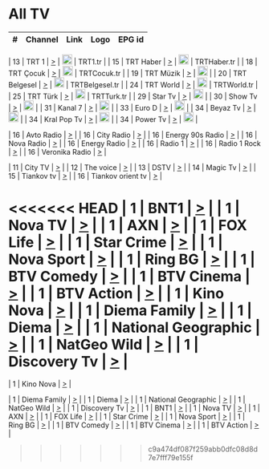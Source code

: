 <h1>All TV</h1>

| #   | Channel        | Link  | Logo | EPG id |
|:---:|:--------------:|:-----:|:----:|:------:|

| 13  | TRT 1            | [>](https://tv-trt1.medya.trt.com.tr/master.m3u8) | <img height="20" src="https://i.imgur.com/j786OLG.png"/> | TRT1.tr |
| 15  | TRT Haber        | [>](https://tv-trthaber.medya.trt.com.tr/master.m3u8) | <img height="20" src="https://i.imgur.com/OVfo8Ab.png"/> | TRTHaber.tr |
| 18  | TRT Çocuk        | [>](https://tv-trtcocuk.medya.trt.com.tr/master.m3u8) | <img height="20" src="https://i.imgur.com/QLFmD6d.png"/> | TRTCocuk.tr |
| 19  | TRT Müzik        | [>](https://tv-trtmuzik.medya.trt.com.tr/master.m3u8) | <img height="20" src="https://i.imgur.com/fIVFCEd.png"/> |
| 20  | TRT Belgesel     | [>](https://tv-trtbelgesel.medya.trt.com.tr/master.m3u8) | <img height="20" src="https://i.imgur.com/MGO87pe.png"/> | TRTBelgesel.tr |
| 24  | TRT World        | [>](https://tv-trtworld.medya.trt.com.tr/master.m3u8) | <img height="20" src="https://i.imgur.com/JEA2xpv.png"/> | TRTWorld.tr |
| 25  | TRT Türk         | [>](https://tv-trtturk.medya.trt.com.tr/master.m3u8) | <img height="20" src="https://i.imgur.com/OSTOQNw.png"/> | TRTTurk.tr |
| 29  | Star Tv   | [>](https://dogus-live.daioncdn.net/startv/startv_360p.m3u8) | <img height="20" src="https://i.imgur.com/IebUZx1.png"/> |
| 30  | Show Tv     | [>](https://ciner-live.daioncdn.net/showtv/showtv.m3u8) | <img height="20" src="https://i.imgur.com/IebUZx1.png"/> |
| 31  | Kanal 7     | [>](https://kanal7-live.daioncdn.net/kanal7/kanal7.m3u8) | <img height="20" src="https://i.imgur.com/IebUZx1.png"/> |
| 33  | Euro D    | [>](https://www.youtube.com/user/KanalD/live) | <img height="20" src="https://i.imgur.com/IebUZx1.png"/> |
| 34  | Beyaz Tv     | [>](https://beyaztv-live.daioncdn.net/beyaztv/beyaztv.m3u8) | <img height="20" src="https://i.imgur.com/IebUZx1.png"/> |
| 34  | Kral Pop Tv     | [>](https://www.youtube.com/watch?v=GuFTuKoXepw) | <img height="20" src="https://i.imgur.com/IebUZx1.png"/> |
| 34  | Power Tv     | [>](https://livetv.powerapp.com.tr/powerTV/powerhd.smil/chunklist.m3u8) | <img height="20" src="https://i.imgur.com/IebUZx1.png"/> |

| 16  | Avto Radio | [>](http://stream.metacast.eu/avtoradio.mp3.m3u) |
| 16  | City Radio | [>](http://stream.metacast.eu/city.aac.m3u) |
| 16  | Energy 90s Radio | [>](http://stream.metacast.eu/energy-90s.m3u) |
| 16  | Nova Radio | [>](http://stream.metacast.eu/nova.aac.m3u) |
| 16  | Energy Radio | [>](http://stream.metacast.eu/nrj.aac.m3u) |
| 16  | Radio 1 | [>](http://stream.metacast.eu/radio1.aac.m3u) |
| 16  | Radio 1 Rock | [>](http://stream.metacast.eu/radio1rock.aac.m3u) |
| 16  | Veronika Radio | [>](http://stream.metacast.eu/veronika.aac.m3u) |

| 11  | City TV | [>](https://tv.city.bg/play/tshls/citytv/index.m3u8) |
| 12  | The voice | [>](https://bss1.neterra.tv/thevoice/thevoice.m3u8) |
| 13  | DSTV | [>](http://46.249.95.140:8081/hls/data.m3u8) |
| 14  | Magic Tv | [>](https://bss1.neterra.tv/magictv/magictv.m3u8) |
| 15  | Tiankov tv | [>](https://streamer103.neterra.tv/tiankov-folk/live.m3u8) |
| 16  | Tiankov orient tv | [>](https://streamer103.neterra.tv/tiankov-orient/live.m3u8) |

<<<<<<< HEAD
| 1 | BNT1 | [>](https://ymkaya.xyz:16293/tv/bnt1/playlist.m3u8?wmsAuthSign=c2VydmVyX3RpbWU9My8xMi8yMDI1IDg6Mzg6MTggUE0maGFzaF92YWx1ZT04SVBDK0MyL05nMERnRDVuOXdGMG1BPT0mdmFsaWRtaW51dGVzPTYw) |
| 1 | Nova TV | [>](https://ymkaya.xyz:16293/tv/novatv/playlist.m3u8?wmsAuthSign=c2VydmVyX3RpbWU9My8xMi8yMDI1IDg6Mzg6MjggUE0maGFzaF92YWx1ZT03S29ySWgvQ3lXV1FBbTFMbWFYdjJRPT0mdmFsaWRtaW51dGVzPTYw) |
| 1 | AXN | [>](https://ymkaya.xyz:16293/tv/axn/playlist.m3u8?wmsAuthSign=c2VydmVyX3RpbWU9My8xMi8yMDI1IDg6Mzg6MzcgUE0maGFzaF92YWx1ZT1kUWI2S2tYNTUrak9FZFF5OUdqbDBnPT0mdmFsaWRtaW51dGVzPTYw) |
| 1 | FOX Life | [>](https://ymkaya.xyz:16293/tv/foxlife/playlist.m3u8?wmsAuthSign=c2VydmVyX3RpbWU9My8xMi8yMDI1IDg6Mzg6NDcgUE0maGFzaF92YWx1ZT1XdjlVSUtCQWsrVE9FVlBVM3V4Ynh3PT0mdmFsaWRtaW51dGVzPTYw) |
| 1 | Star Crime | [>](https://ymkaya.xyz:16293/tv/foxcrime/playlist.m3u8?wmsAuthSign=c2VydmVyX3RpbWU9My8xMi8yMDI1IDg6Mzg6NTYgUE0maGFzaF92YWx1ZT1QODVoMHRpUGVxZkNqWndYUzdlZTZnPT0mdmFsaWRtaW51dGVzPTYw) |
| 1 | Nova Sport | [>](https://ymkaya.xyz:16293/tv/novasport/playlist.m3u8?wmsAuthSign=c2VydmVyX3RpbWU9My8xMi8yMDI1IDg6Mzk6MDYgUE0maGFzaF92YWx1ZT1YSWVGMnlVMlNydFZhQ0w3cDQyNGFBPT0mdmFsaWRtaW51dGVzPTYw) |
| 1 | Ring BG | [>](https://ymkaya.xyz:16293/tv/ringbg/playlist.m3u8?wmsAuthSign=c2VydmVyX3RpbWU9My8xMi8yMDI1IDg6Mzk6MTUgUE0maGFzaF92YWx1ZT1NSXRJckI5V0FseDVYd2RVZWVIeXpRPT0mdmFsaWRtaW51dGVzPTYw) |
| 1 | BTV Comedy | [>](https://ymkaya.xyz:16293/tv/btvcomedy/playlist.m3u8?wmsAuthSign=c2VydmVyX3RpbWU9My8xMi8yMDI1IDg6Mzk6MjUgUE0maGFzaF92YWx1ZT1XVVIzUU9mVW5LWDlQeFRWbGZjVStRPT0mdmFsaWRtaW51dGVzPTYw) |
| 1 | BTV Cinema | [>](https://ymkaya.xyz:16293/tv/btvcinema/playlist.m3u8?wmsAuthSign=c2VydmVyX3RpbWU9My8xMi8yMDI1IDg6Mzk6MzYgUE0maGFzaF92YWx1ZT0yazBzWG5JL3pQSzlNWmV1RjN1Qk53PT0mdmFsaWRtaW51dGVzPTYw) |
| 1 | BTV Action | [>](https://ymkaya.xyz:16293/tv/btvaction/playlist.m3u8?wmsAuthSign=c2VydmVyX3RpbWU9My8xMi8yMDI1IDg6Mzk6NDUgUE0maGFzaF92YWx1ZT14amc2QjhMQXlEVzVveDBvVEorNmJBPT0mdmFsaWRtaW51dGVzPTYw) |
| 1 | Kino Nova | [>](https://ymkaya.xyz:16293/tv/kinonova/playlist.m3u8?wmsAuthSign=c2VydmVyX3RpbWU9My8xMi8yMDI1IDg6Mzk6NTUgUE0maGFzaF92YWx1ZT1TbTVJL2JjY2xJdUoybVpLVElwSmZRPT0mdmFsaWRtaW51dGVzPTYw) |
| 1 | Diema Family | [>](https://ymkaya.xyz:16293/tv/diemafamily/playlist.m3u8?wmsAuthSign=c2VydmVyX3RpbWU9My8xMi8yMDI1IDg6NDA6MDQgUE0maGFzaF92YWx1ZT1rOHh6OHRDVTF4ZjZ1MUx2UnByaHd3PT0mdmFsaWRtaW51dGVzPTYw) |
| 1 | Diema | [>](https://ymkaya.xyz:16293/tv/diema/playlist.m3u8?wmsAuthSign=c2VydmVyX3RpbWU9My8xMi8yMDI1IDg6NDA6NTggUE0maGFzaF92YWx1ZT1JUitMakFEVmxLc3VZekZNNytraWJBPT0mdmFsaWRtaW51dGVzPTYw) |
| 1 | National Geographic | [>](https://ymkaya.xyz:16293/tv/natgeo/playlist.m3u8?wmsAuthSign=c2VydmVyX3RpbWU9My8xMi8yMDI1IDg6NDE6MDggUE0maGFzaF92YWx1ZT1UdEc0UlJxQXVjZkJlbkxBNDd3OXV3PT0mdmFsaWRtaW51dGVzPTYw) |
| 1 | NatGeo Wild | [>](https://ymkaya.xyz:16293/tv/natgeowild/playlist.m3u8?wmsAuthSign=c2VydmVyX3RpbWU9My8xMi8yMDI1IDg6NDE6MTggUE0maGFzaF92YWx1ZT1xQWkxaG11enVnbERQZnlIS2tud1V3PT0mdmFsaWRtaW51dGVzPTYw) |
| 1 | Discovery Tv | [>](https://ymkaya.xyz:16293/tv/discovery/playlist.m3u8?wmsAuthSign=c2VydmVyX3RpbWU9My8xMi8yMDI1IDg6NDE6MjcgUE0maGFzaF92YWx1ZT1Kc0VwazZmU2RHR1k1MElCc1VIOXhRPT0mdmFsaWRtaW51dGVzPTYw) |
=======


| 1 | Kino Nova | [>](https://ymkaya.xyz:11336/tv/kinonova/playlist.m3u8?wmsAuthSign=c2VydmVyX3RpbWU9MS8yLzIwMjUgNDo0MDoyMCBBTSZoYXNoX3ZhbHVlPWlFS1FrWEtMMVRFM3l5YklUWUJQUHc9PSZ2YWxpZG1pbnV0ZXM9NjA=) |

| 1 | Diema Family | [>](https://ymkaya.xyz:11336/tv/diemafamily/playlist.m3u8?wmsAuthSign=c2VydmVyX3RpbWU9MS8yLzIwMjUgNDo0MDozMCBBTSZoYXNoX3ZhbHVlPUVUaTVKTldvZTF5WVVCM0YwL21kaXc9PSZ2YWxpZG1pbnV0ZXM9NjA=) |
| 1 | Diema | [>](https://ymkaya.xyz:11336/tv/diema/playlist.m3u8?wmsAuthSign=c2VydmVyX3RpbWU9MS8yLzIwMjUgNDo0MDo0MCBBTSZoYXNoX3ZhbHVlPVlYMWVJT2NuUjNpUTBsaytEUFFOS2c9PSZ2YWxpZG1pbnV0ZXM9NjA=) |
| 1 | National Geographic | [>](https://ymkaya.xyz:11336/tv/natgeo/playlist.m3u8?wmsAuthSign=c2VydmVyX3RpbWU9MS8yLzIwMjUgNDo0MTo0MSBBTSZoYXNoX3ZhbHVlPTJQTlVmcG5nYWx0M013eUhGRGxnd0E9PSZ2YWxpZG1pbnV0ZXM9NjA=) |
| 1 | NatGeo Wild | [>](https://ymkaya.xyz:11336/tv/natgeowild/playlist.m3u8?wmsAuthSign=c2VydmVyX3RpbWU9MS8yLzIwMjUgNDo0MTo1MSBBTSZoYXNoX3ZhbHVlPVl1OXZaTTliN0hGWEN3eDBYd1duNkE9PSZ2YWxpZG1pbnV0ZXM9NjA=) |
| 1 | Discovery Tv | [>](https://ymkaya.xyz:11336/tv/discovery/playlist.m3u8?wmsAuthSign=c2VydmVyX3RpbWU9MS8yLzIwMjUgNDo0MjowMSBBTSZoYXNoX3ZhbHVlPWtBQmdLNlY2RmQwWElzMVYzSDJyVkE9PSZ2YWxpZG1pbnV0ZXM9NjA=) |
| 1 | BNT1 | [>](https://ymkaya.xyz:11336/tv/bnt1/playlist.m3u8?wmsAuthSign=c2VydmVyX3RpbWU9MS8yLzIwMjUgNDozODozOCBBTSZoYXNoX3ZhbHVlPVVrMVlRQXpJWlhYeUh6ZFVpSC9NMUE9PSZ2YWxpZG1pbnV0ZXM9NjA=) |
| 1 | Nova TV | [>](https://ymkaya.xyz:11336/tv/novatv/playlist.m3u8?wmsAuthSign=c2VydmVyX3RpbWU9MS8yLzIwMjUgNDozODo0OCBBTSZoYXNoX3ZhbHVlPUVxQjh1a0ZzYkVGZU8zZDFGTzdreVE9PSZ2YWxpZG1pbnV0ZXM9NjA=) |
| 1 | AXN | [>](https://ymkaya.xyz:11336/tv/axn/playlist.m3u8?wmsAuthSign=c2VydmVyX3RpbWU9MS8yLzIwMjUgNDozODo1OCBBTSZoYXNoX3ZhbHVlPUpkWStGY1hkNXhaOVpPZ0thQ0FZL3c9PSZ2YWxpZG1pbnV0ZXM9NjA=) |
| 1 | FOX Life | [>](https://ymkaya.xyz:11336/tv/foxlife/playlist.m3u8?wmsAuthSign=c2VydmVyX3RpbWU9MS8yLzIwMjUgNDozOToxMCBBTSZoYXNoX3ZhbHVlPWt1ZDc1T3AzYlZDTjJnSy9TU0xJZlE9PSZ2YWxpZG1pbnV0ZXM9NjA=) |
| 1 | Star Crime | [>](https://ymkaya.xyz:11336/tv/foxcrime/playlist.m3u8?wmsAuthSign=c2VydmVyX3RpbWU9MS8yLzIwMjUgNDozOToyMCBBTSZoYXNoX3ZhbHVlPXIwVU45Nm9FR1l2enNkTG9TanBxbmc9PSZ2YWxpZG1pbnV0ZXM9NjA=) |
| 1 | Nova Sport | [>](https://ymkaya.xyz:11336/tv/novasport/playlist.m3u8?wmsAuthSign=c2VydmVyX3RpbWU9MS8yLzIwMjUgNDozOTozMCBBTSZoYXNoX3ZhbHVlPXlSZ0UxazVaM0xhSmc0NmR4T0c1T2c9PSZ2YWxpZG1pbnV0ZXM9NjA=) |
| 1 | Ring BG | [>](https://ymkaya.xyz:11336/tv/ringbg/playlist.m3u8?wmsAuthSign=c2VydmVyX3RpbWU9MS8yLzIwMjUgNDozOTo0MCBBTSZoYXNoX3ZhbHVlPTR4aUlFNHVUYWN4enY1WkVuOFZma2c9PSZ2YWxpZG1pbnV0ZXM9NjA=) |
| 1 | BTV Comedy | [>](https://ymkaya.xyz:11336/tv/btvcomedy/playlist.m3u8?wmsAuthSign=c2VydmVyX3RpbWU9MS8yLzIwMjUgNDozOTo1MCBBTSZoYXNoX3ZhbHVlPUtrMTJ2RHNTTUU1RFp1ZkVOdXFSK3c9PSZ2YWxpZG1pbnV0ZXM9NjA=) |
| 1 | BTV Cinema | [>](https://ymkaya.xyz:11336/tv/btvcinema/playlist.m3u8?wmsAuthSign=c2VydmVyX3RpbWU9MS8yLzIwMjUgNDozOTo1OSBBTSZoYXNoX3ZhbHVlPTZWcU9FZW56cG1NM1lrYy8xNE5NeHc9PSZ2YWxpZG1pbnV0ZXM9NjA=) |
| 1 | BTV Action | [>](https://ymkaya.xyz:11336/tv/btvaction/playlist.m3u8?wmsAuthSign=c2VydmVyX3RpbWU9MS8yLzIwMjUgNDo0MDoxMCBBTSZoYXNoX3ZhbHVlPUlDd0ErRkZVWThyMVZwR3c2REdGZ3c9PSZ2YWxpZG1pbnV0ZXM9NjA=) |
>>>>>>> c9a474df087f259abb0dfc08d8d7e7fff79e155f
